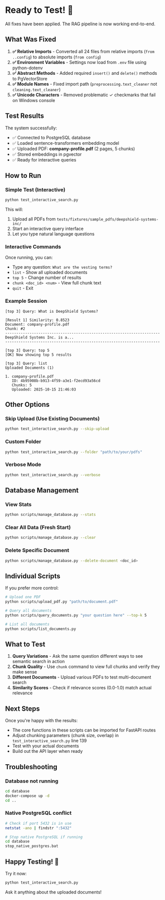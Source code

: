 # Ready to Test! 🎉

All fixes have been applied. The RAG pipeline is now working end-to-end.

## What Was Fixed

1. **✅ Relative Imports** - Converted all 24 files from relative imports (`from ..config`) to absolute imports (`from config`)
2. **✅ Environment Variables** - Settings now load from `.env` file using python-dotenv
3. **✅ Abstract Methods** - Added required `insert()` and `delete()` methods to PgVectorStore
4. **✅ Module Names** - Fixed import path (`preprocessing.text_cleaner` not `cleaning.text_cleaner`)
5. **✅ Unicode Characters** - Removed problematic ✓ checkmarks that fail on Windows console

## Test Results

The system successfully:
- ✅ Connected to PostgreSQL database
- ✅ Loaded sentence-transformers embedding model
- ✅ Uploaded PDF: **company-profile.pdf** (2 pages, 5 chunks)
- ✅ Stored embeddings in pgvector
- ✅ Ready for interactive queries

## How to Run

### Simple Test (Interactive)

```bash
python test_interactive_search.py
```

This will:
1. Upload all PDFs from `tests/fixtures/sample_pdfs/deepshield-systems-inc/`
2. Start an interactive query interface
3. Let you type natural language questions

### Interactive Commands

Once running, you can:
- Type any question: `What are the vesting terms?`
- `list` - Show all uploaded documents
- `top 5` - Change number of results
- `chunk <doc_id> <num>` - View full chunk text
- `quit` - Exit

### Example Session

```
[top 3] Query: What is DeepShield Systems?

[Result 1] Similarity: 0.8523
Document: company-profile.pdf
Chunk: #2
----------------------------------------------------------------------
DeepShield Systems Inc. is a...
----------------------------------------------------------------------

[top 3] Query: top 5
[OK] Now showing top 5 results

[top 3] Query: list
Uploaded Documents (1)

1. company-profile.pdf
   ID: 4b95908b-b913-4f59-a3e1-f2ecd93a56cd
   Chunks: 5
   Uploaded: 2025-10-15 21:46:03
```

## Other Options

### Skip Upload (Use Existing Documents)

```bash
python test_interactive_search.py --skip-upload
```

### Custom Folder

```bash
python test_interactive_search.py --folder "path/to/your/pdfs"
```

### Verbose Mode

```bash
python test_interactive_search.py --verbose
```

## Database Management

### View Stats

```bash
python scripts/manage_database.py --stats
```

### Clear All Data (Fresh Start)

```bash
python scripts/manage_database.py --clear
```

### Delete Specific Document

```bash
python scripts/manage_database.py --delete-document <doc_id>
```

## Individual Scripts

If you prefer more control:

```bash
# Upload one PDF
python scripts/upload_pdf.py "path/to/document.pdf"

# Query all documents
python scripts/query_documents.py "your question here" --top-k 5

# List all documents
python scripts/list_documents.py
```

## What to Test

1. **Query Variations** - Ask the same question different ways to see semantic search in action
2. **Chunk Quality** - Use `chunk` command to view full chunks and verify they make sense
3. **Different Documents** - Upload various PDFs to test multi-document search
4. **Similarity Scores** - Check if relevance scores (0.0-1.0) match actual relevance

## Next Steps

Once you're happy with the results:
- The core functions in these scripts can be imported for FastAPI routes
- Adjust chunking parameters (chunk size, overlap) in `test_interactive_search.py` line 139
- Test with your actual documents
- Build out the API layer when ready

## Troubleshooting

### Database not running
```bash
cd database
docker-compose up -d
cd ..
```

### Native PostgreSQL conflict
```bash
# Check if port 5432 is in use
netstat -ano | findstr ":5432"

# Stop native PostgreSQL if running
cd database
stop_native_postgres.bat
```

## Happy Testing! 🚀

Try it now:
```bash
python test_interactive_search.py
```

Ask it anything about the uploaded documents!
